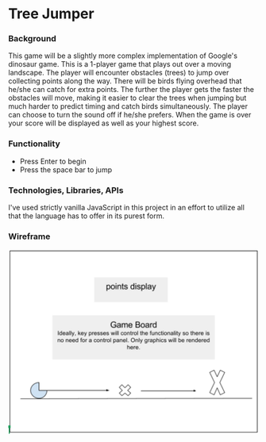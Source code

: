# Tree Jumper

### Background
This game will be a slightly more complex implementation of Google's dinosaur game. This is a 1-player game that plays out over a moving landscape. The player will encounter obstacles (trees) to jump over collecting points along the way. There will be birds flying overhead that he/she can catch for extra points. The further the player gets the faster the obstacles will move, making it easier to clear the trees when jumping but much harder to predict timing and catch birds simultaneously. The player can choose to turn the sound off if he/she prefers. When the game is over your score will be displayed as well as your highest score.

### Functionality
* Press Enter to begin
* Press the space bar to jump

### Technologies, Libraries, APIs
I've used strictly vanilla JavaScript in this project in an effort to utilize all that
the language has to offer in its purest form.


### Wireframe
![](/wireframe.png)

